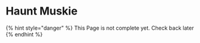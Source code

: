 # Haunt Muskie

{% hint style="danger" %}
This Page is not complete yet. Check back later
{% endhint %}

<figure><img src="https://github.com/user-attachments/assets/98515311-031e-451e-9b7c-0d201696d5bc" alt=""><figcaption></figcaption></figure>
